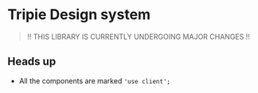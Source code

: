 # Tripie Design system

> !! THIS LIBRARY IS CURRENTLY UNDERGOING MAJOR CHANGES !!

## Heads up

- All the components are marked `'use client';`
